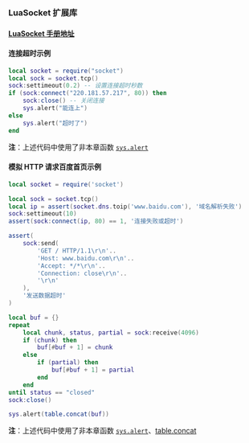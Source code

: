 ### LuaSocket 扩展库


#### [LuaSocket 手册地址](http://w3.impa.br/~diego/software/luasocket/reference.html)

#### 连接超时示例
```lua
local socket = require("socket")
local sock = socket.tcp()
sock:settimeout(0.2) -- 设置连接超时秒数
if (sock:connect("220.181.57.217", 80)) then
    sock:close() -- 关闭连接
    sys.alert("能连上")
else
    sys.alert("超时了")
end
```
**注**：上述代码中使用了非本章函数 [`sys.alert`](/Handbook/sys/sys.alert.md)  


#### 模拟 HTTP 请求百度首页示例  
```lua
local socket = require('socket')

local sock = socket.tcp()
local ip = assert(socket.dns.toip('www.baidu.com'), '域名解析失败')
sock:settimeout(10)
assert(sock:connect(ip, 80) == 1, '连接失败或超时')

assert(
    sock:send(
        'GET / HTTP/1.1\r\n'..
        'Host: www.baidu.com\r\n'..
        'Accept: */*\r\n'..
        'Connection: close\r\n'..
        '\r\n'
    ),
    '发送数据超时'
)

local buf = {}
repeat
    local chunk, status, partial = sock:receive(4096)
    if (chunk) then
        buf[#buf + 1] = chunk
    else
        if (partial) then
            buf[#buf + 1] = partial
        end
    end
until status == "closed"
sock:close()

sys.alert(table.concat(buf))
```
**注**：上述代码中使用了非本章函数 [`sys.alert`](/Handbook/sys/sys.alert.md)、[table.concat](http://cloudwu.github.io/lua53doc/manual.html#pdf-table.concat)  
